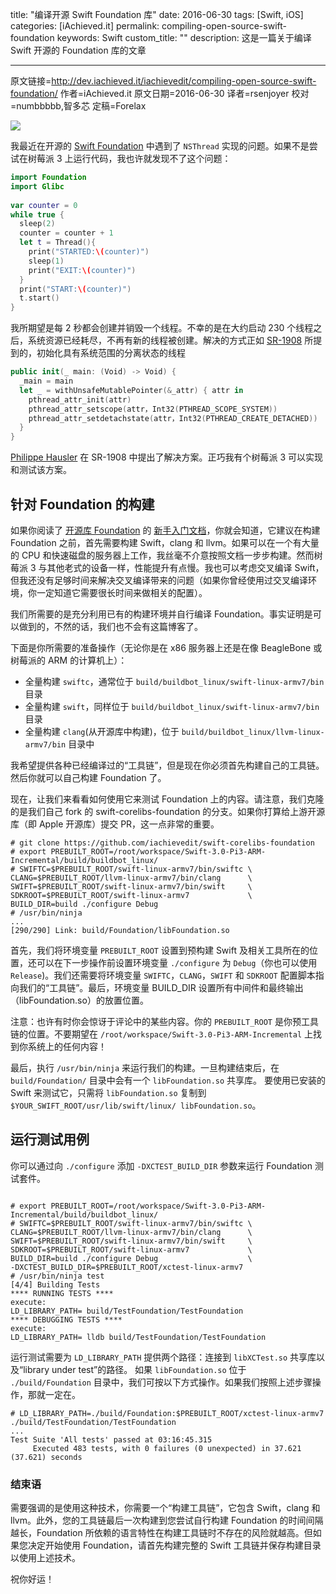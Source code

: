 title: "编译开源 Swift Foundation 库"
date: 2016-06-30
tags: [Swift, iOS]
categories: [iAchieved.it]
permalink: compiling-open-source-swift-foundation
keywords: Swift
custom_title: ""
description: 这是一篇关于编译 Swift 开源的 Foundation 库的文章

---

原文链接=http://dev.iachieved.it/iachievedit/compiling-open-source-swift-foundation/
作者=iAchieved.it 
原文日期=2016-06-30
译者=rsenjoyer
校对=numbbbbb,智多芯
定稿=Forelax


<!--此处开始正文-->

![](https://ws1.sinaimg.cn/large/006tNbRwgy1fuksdkfewij306o06omx6.jpg)

我最近在开源的 [Swift Foundation](https://github.com/apple/swift-corelibs-foundation) 中遇到了 `NSThread` 实现的问题。如果不是尝试在树莓派 3 上运行代码，我也许就发现不了这个问题：

```swift
import Foundation
import Glibc
 
var counter = 0
while true {
  sleep(2)
  counter = counter + 1
  let t = Thread(){
    print("STARTED:\(counter)")
    sleep(1)
    print("EXIT:\(counter)")
  }
  print("START:\(counter)")
  t.start()
}

```
我所期望是每 2 秒都会创建并销毁一个线程。不幸的是在大约启动 230 个线程之后，系统资源已经耗尽，不再有新的线程被创建。解决的方式正如 [SR-1908](https://bugs.swift.org/browse/SR-1908) 所提到的，初始化具有系统范围的分离状态的线程

<!--more-->


```swift
public init(_ main: (Void) -> Void) {
  _main = main
  let _ = withUnsafeMutablePointer(&_attr) { attr in
    pthread_attr_init(attr)
    pthread_attr_setscope(attr，Int32(PTHREAD_SCOPE_SYSTEM))
    pthread_attr_setdetachstate(attr，Int32(PTHREAD_CREATE_DETACHED))
  }
}

```
[Philippe Hausler](https://github.com/phausler) 在 SR-1908 中提出了解决方案。正巧我有个树莓派 3 可以实现和测试该方案。

## 针对 Foundation 的构建

如果你阅读了 [开源库 Foundation](https://github.com/apple/swift-corelibs-foundation) 的 [新手入门文档](https://github.com/apple/swift-corelibs-foundation/blob/master/Docs/GettingStarted.md)，你就会知道，它建议在构建 Foundation 之前，首先需要构建 Swift，clang 和 llvm。如果可以在一个有大量的 CPU 和快速磁盘的服务器上工作，我丝毫不介意按照文档一步步构建。然而树莓派 3 与其他老式的设备一样，性能提升有点慢。我也可以考虑交叉编译 Swift，但我还没有足够时间来解决交叉编译带来的问题（如果你曾经使用过交叉编译环境，你一定知道它需要很长时间来做相关的配置）。

我们所需要的是充分利用已有的构建环境并自行编译 Foundation。事实证明是可以做到的，不然的话，我们也不会有这篇博客了。

下面是你所需要的准备操作（无论你是在 x86 服务器上还是在像 BeagleBone 或树莓派的 ARM 的计算机上）：

+ 全量构建 `swiftc`，通常位于 `build/buildbot_linux/swift-linux-armv7/bin` 目录
+ 全量构建 `swift`，同样位于 `build/buildbot_linux/swift-linux-armv7/bin` 目录
+ 全量构建 `clang`(从开源库中构建)，位于 `build/buildbot_linux/llvm-linux-armv7/bin` 目录中

我希望提供各种已经编译过的“工具链”，但是现在你必须首先构建自己的工具链。然后你就可以自己构建 Foundation 了。

现在，让我们来看看如何使用它来测试 Foundation 上的内容。请注意，我们克隆的是我们自己 fork 的 swift-corelibs-foundation 的分支。如果你打算给上游开源库（即 Apple 开源库）提交 PR，这一点非常的重要。

```shell
# git clone https://github.com/iachievedit/swift-corelibs-foundation
# export PREBUILT_ROOT=/root/workspace/Swift-3.0-Pi3-ARM-Incremental/build/buildbot_linux/
# SWIFTC=$PREBUILT_ROOT/swift-linux-armv7/bin/swiftc \
CLANG=$PREBUILT_ROOT/llvm-linux-armv7/bin/clang      \
SWIFT=$PREBUILT_ROOT/swift-linux-armv7/bin/swift     \
SDKROOT=$PREBUILT_ROOT/swift-linux-armv7             \
BUILD_DIR=build ./configure Debug
# /usr/bin/ninja
...
[290/290] Link: build/Foundation/libFoundation.so

```

首先，我们将环境变量 `PREBUILT_ROOT` 设置到预构建 Swift 及相关工具所在的位置，还可以在下一步操作前设置环境变量 `./configure` 为 `Debug`（你也可以使用 `Release`)。我们还需要将环境变量 `SWIFTC`，`CLANG`，`SWIFT` 和 `SDKROOT` 配置脚本指向我们的“工具链”。最后，环境变量 BUILD_DIR 设置所有中间件和最终输出（libFoundation.so）的放置位置。

注意：也许有时你会惊讶于评论中的某些内容。你的 `PREBUILT_ROOT` 是你预工具链的位置。不要期望在 `/root/workspace/Swift-3.0-Pi3-ARM-Incremental` 上找到你系统上的任何内容！

最后，执行 `/usr/bin/ninja` 来运行我们的构建。一旦构建结束后，在 `build/Foundation/` 目录中会有一个 `libFoundation.so` 共享库。
要使用已安装的 Swift 来测试它，只需将 `libFoundation.so` 复制到 `$YOUR_SWIFT_ROOT/usr/lib/swift/linux/ libFoundation.so`。

## 运行测试用例

你可以通过向 `./configure` 添加 `-DXCTEST_BUILD_DIR` 参数来运行 Foundation 测试套件。

```shell

# export PREBUILT_ROOT=/root/workspace/Swift-3.0-Pi3-ARM-Incremental/build/buildbot_linux/
# SWIFTC=$PREBUILT_ROOT/swift-linux-armv7/bin/swiftc \
CLANG=$PREBUILT_ROOT/llvm-linux-armv7/bin/clang      \
SWIFT=$PREBUILT_ROOT/swift-linux-armv7/bin/swift     \
SDKROOT=$PREBUILT_ROOT/swift-linux-armv7             \
BUILD_DIR=build ./configure Debug                    \
-DXCTEST_BUILD_DIR=$PREBUILT_ROOT/xctest-linux-armv7
# /usr/bin/ninja test
[4/4] Building Tests
**** RUNNING TESTS ****
execute:
LD_LIBRARY_PATH= build/TestFoundation/TestFoundation
**** DEBUGGING TESTS ****
execute:
LD_LIBRARY_PATH= lldb build/TestFoundation/TestFoundation

```

运行测试需要为 `LD_LIBRARY_PATH` 提供两个路径：连接到 `libXCTest.so` 共享库以及“library under test”的路径。
如果 `libFoundation.so` 位于 `./build/Foundation` 目录中，我们可按以下方式操作。如果我们按照上述步骤操作，那就一定在。

```shell
# LD_LIBRARY_PATH=./build/Foundation:$PREBUILT_ROOT/xctest-linux-armv7 ./build/TestFoundation/TestFoundation
...
Test Suite 'All tests' passed at 03:16:45.315
     Executed 483 tests, with 0 failures (0 unexpected) in 37.621 (37.621) seconds

```

### 结束语

需要强调的是使用这种技术，你需要一个“构建工具链”，它包含 Swift，clang 和 llvm。此外，您的工具链最后一次构建到您尝试自行构建 Foundation 的时间间隔越长，Foundation 所依赖的语言特性在构建工具链时不存在的风险就越高。但如果您决定开始使用 Foundation，请首先构建完整的 Swift 工具链并保存构建目录以使用上述技术。

祝你好运！
